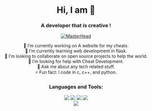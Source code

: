 <div align="center">
<h1 align="center">Hi, I am 👋</h1>
<h3 align="center">A developer that is creative !</h3>

[![MasterHead](https://i.giphy.com/media/qgQUggAC3Pfv687qPC/giphy.webp)](https://discord.gg/EasyShop)
<center>
🔭 I’m currently working on A website for my cheats.<br>
🌱 I’m currently learning web development in flask.<br>
👯 I’m looking to collaborate on open source projects to help the world.<br>
🤔 I’m looking for help with Cheat Development.<br>
💬 Ask me about any tech related stuff.<br>
⚡ Fun fact: I code in c, c++, and python.<br>
<h3 align="center">Languages and Tools:</h3>
<center>
<div style="display=inline;">
<img style="display:inline;" src="https://img.icons8.com/color/48/000000/c-plus-plus-logo.png"/>
<img style="display:inline;" src="https://img.icons8.com/ios/50/000000/circled-c.png"/>
<img style="display:inline;" src="https://img.icons8.com/ios/50/000000/c-sharp-logo.png"/>
<img style="display:inline;" src="https://img.icons8.com/fluency/48/000000/python.png"/>
</div>

<img src="https://github-readme-stats.vercel.app/api?username=0xRooted&&show_icons=true&title_color=ffffff&icon_color=bb2acf&text_color=daf7dc&bg_color=151515">
</div>
